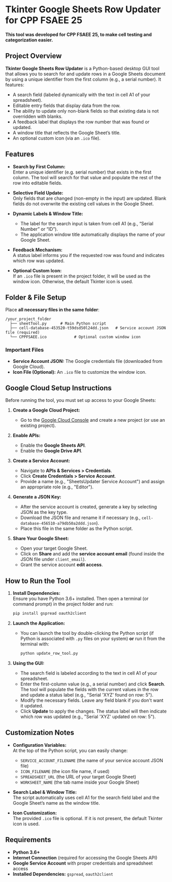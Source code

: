 
# Tkinter Google Sheets Row Updater for CPP FSAEE 25

**This tool was developed for CPP FSAEE 25, to make cell testing and categorization easier.**

## Project Overview

**Tkinter Google Sheets Row Updater** is a Python-based desktop GUI tool that allows you to search for and update rows in a Google Sheets document by using a unique identifier from the first column (e.g., a serial number). It features:
- A search field (labeled dynamically with the text in cell A1 of your spreadsheet).
- Editable entry fields that display data from the row.
- The ability to update only non-blank fields so that existing data is not overridden with blanks.
- A feedback label that displays the row number that was found or updated.
- A window title that reflects the Google Sheet’s title.
- An optional custom icon (via an `.ico` file).

## Features

- **Search by First Column:**  
  Enter a unique identifier (e.g. serial number) that exists in the first column. The tool will search for that value and populate the rest of the row into editable fields.
  
- **Selective Field Update:**  
  Only fields that are changed (non-empty in the input) are updated. Blank fields do not overwrite the existing cell values in the Google Sheet.

- **Dynamic Labels & Window Title:**  
  - The label for the search input is taken from cell A1 (e.g., “Serial Number” or “ID”).
  - The application window title automatically displays the name of your Google Sheet.
  
- **Feedback Mechanism:**  
  A status label informs you if the requested row was found and indicates which row was updated.

- **Optional Custom Icon:**  
  If an `.ico` file is present in the project folder, it will be used as the window icon. Otherwise, the default Tkinter icon is used.

## Folder & File Setup

Place **all necessary files in the same folder**:

```
/your_project_folder
  ├── sheetTool.py      # Main Python script
  ├── cell-database-453520-t59dsd50l24dd.json   # Service account JSON file (required)
  └── CPPFSAEE.ico            # Optional custom window icon
```

### Important Files
- **Service Account JSON:** The Google credentials file (downloaded from Google Cloud).
- **Icon File (Optional):** An `.ico` file to customize the window icon.

## Google Cloud Setup Instructions

Before running the tool, you must set up access to your Google Sheets:

1. **Create a Google Cloud Project:**  
   - Go to the [Google Cloud Console](https://console.cloud.google.com/) and create a new project (or use an existing project).

2. **Enable APIs:**  
   - Enable the **Google Sheets API**.
   - Enable the **Google Drive API**.

3. **Create a Service Account:**  
   - Navigate to **APIs & Services > Credentials**.
   - Click **Create Credentials > Service Account**.
   - Provide a name (e.g., "SheetsUpdater Service Account") and assign an appropriate role (e.g., "Editor").

4. **Generate a JSON Key:**  
   - After the service account is created, generate a key by selecting JSON as the key type.
   - Download the JSON file and rename it if necessary (e.g., `cell-database-456510-a79db50a2ddd.json`).
   - Place this file in the same folder as the Python script.

5. **Share Your Google Sheet:**  
   - Open your target Google Sheet.
   - Click on **Share** and add the **service account email** (found inside the JSON file under `client_email`).
   - Grant the service account **edit access**.

## How to Run the Tool

1. **Install Dependencies:**  
   Ensure you have Python 3.6+ installed. Then open a terminal (or command prompt) in the project folder and run:
   ```bash
   pip install gspread oauth2client
   ```

2. **Launch the Application:**  
   - You can launch the tool by double-clicking the Python script (if Python is associated with `.py` files on your system) **or** run it from the terminal with:
     ```bash
     python update_row_tool.py
     ```
     
3. **Using the GUI:**  
   - The search field is labeled according to the text in cell A1 of your spreadsheet.
   - Enter the first-column value (e.g., a serial number) and click **Search**.  
     The tool will populate the fields with the current values in the row and update a status label (e.g., "Serial 'XYZ' found on row: 5").
   - Modify the necessary fields. Leave any field blank if you don't want it updated.
   - Click **Update** to apply the changes. The status label will then indicate which row was updated (e.g., "Serial 'XYZ' updated on row: 5").

## Customization Notes

- **Configuration Variables:**  
  At the top of the Python script, you can easily change:
  - `SERVICE_ACCOUNT_FILENAME` (the name of your service account JSON file)
  - `ICON_FILENAME` (the icon file name, if used)
  - `SPREADSHEET_URL` (the URL of your target Google Sheet)
  - `WORKSHEET_NAME` (the tab name inside your Google Sheet)

- **Search Label & Window Title:**  
  The script automatically uses cell A1 for the search field label and the Google Sheet’s name as the window title.

- **Icon Customization:**  
  The provided `.ico` file is optional. If it is not present, the default Tkinter icon is used.

## Requirements

- **Python 3.6+**
- **Internet Connection** (required for accessing the Google Sheets API)
- **Google Service Account** with proper credentials and spreadsheet access
- **Installed Dependencies:** `gspread`, `oauth2client`
